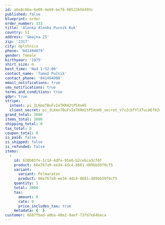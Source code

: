```yaml
---
id: a6e8c66a-6e09-4eb9-be76-0652269d493c
published: false
blueprint: order
order_number: 333
title: 'Alenka Alenka Pucnik Kuk'
country: SI
address: 'Gmajna 25'
zip: '2317'
city: Oplotnica
phone: '041494079'
gender: female
birthyear: '1975'
shirt_size: m
best_time: 'Nad 1:52:00'
contact_name: 'Tomaž Pučnik'
contact_phone: '041494080'
email_notifications: true
sms_notifications: true
terms_and_conditions: true
gdpr: true
stripe:
  intent: pi_3LKmoTBuFvIeTKRH2tP5XnH5
  client_secret: pi_3LKmoTBuFvIeTKRH2tP5XnH5_secret_V7vZcbfYlXTucAEf8ZmxHf7ay
grand_total: 3000
items_total: 3000
shipping_total: 0
tax_total: 0
coupon_total: 0
is_paid: false
is_shipped: false
is_refunded: false
items:
  -
    id: 620b01fe-1c18-4dfa-95e0-b2cebca3cf0f
    product: 66e767a9-ee34-4dc4-8681-d09bb59f0cf5
    variant:
      variant: Polmaraton
      product: 66e767a9-ee34-4dc4-8681-d09bb59f0cf5
    quantity: 1
    total: 3000
    tax:
      amount: 0
      rate: 0
      price_includes_tax: true
    metadata: {  }
customer: 6687fbad-a0ba-48e2-9aef-73fd7e64baca
---
```

